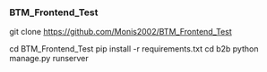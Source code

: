 ### BTM_Frontend_Test

git clone https://github.com/Monis2002/BTM_Frontend_Test

cd BTM_Frontend_Test
pip install -r requirements.txt
cd b2b
python manage.py runserver
